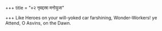 +++
title = "०२ नृवद्दस्रा मनोयुजा"

+++
Like Heroes on your will-yoked car farshining, Wonder-Workers! ye  
     Attend, O Asvins, on the Dawn.